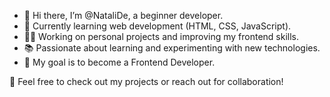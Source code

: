 - 👋 Hi there, I’m @NataliDe, a beginner developer.
- 🌱 Currently learning web development (HTML, CSS, JavaScript).
- 👩‍💻 Working on personal projects and improving my frontend skills.
- 📚 Passionate about learning and experimenting with new technologies.
- 🎯 My goal is to become a Frontend Developer.

🔗 Feel free to check out my projects or reach out for collaboration!


<!---
NataliDe/NataliDe is a ✨ special ✨ repository because its `README.md` (this file) appears on your GitHub profile.
You can click the Preview link to take a look at your changes.
--->
